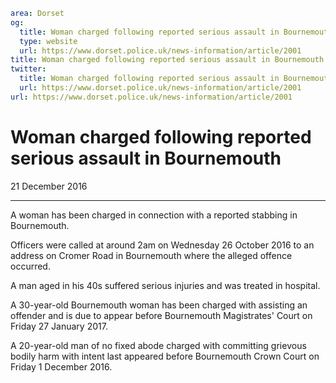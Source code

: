 ```yaml
area: Dorset
og:
  title: Woman charged following reported serious assault in Bournemouth
  type: website
  url: https://www.dorset.police.uk/news-information/article/2001
title: Woman charged following reported serious assault in Bournemouth |
twitter:
  title: Woman charged following reported serious assault in Bournemouth
  url: https://www.dorset.police.uk/news-information/article/2001
url: https://www.dorset.police.uk/news-information/article/2001
```

# Woman charged following reported serious assault in Bournemouth

21 December 2016

* * *

A woman has been charged in connection with a reported stabbing in Bournemouth.

Officers were called at around 2am on Wednesday 26 October 2016 to an address on Cromer Road in Bournemouth where the alleged offence occurred.

A man aged in his 40s suffered serious injuries and was treated in hospital.

A 30-year-old Bournemouth woman has been charged with assisting an offender and is due to appear before Bournemouth Magistrates' Court on Friday 27 January 2017.

A 20-year-old man of no fixed abode charged with committing grievous bodily harm with intent last appeared before Bournemouth Crown Court on Friday 1 December 2016.
